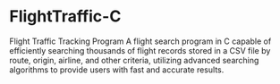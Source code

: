 # FlightTraffic-C
Flight Traffic Tracking Program
A flight search program in C capable of efficiently searching thousands of flight records stored in a CSV file by route, origin, airline, and other criteria, utilizing advanced searching algorithms to provide users with fast and accurate results.
